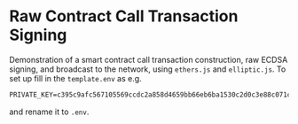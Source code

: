 # Raw Contract Call Transaction Signing

Demonstration of a smart contract call transaction construction, raw ECDSA signing, and broadcast to the network, using `ethers.js` and `elliptic.js`. To set up fill in the `template.env` as e.g.
```txt
PRIVATE_KEY=c395c9afc567105569ccdc2a858d4659bb66eb6ba1530c2d0c3e88c071c15cba
```
and rename it to `.env`.